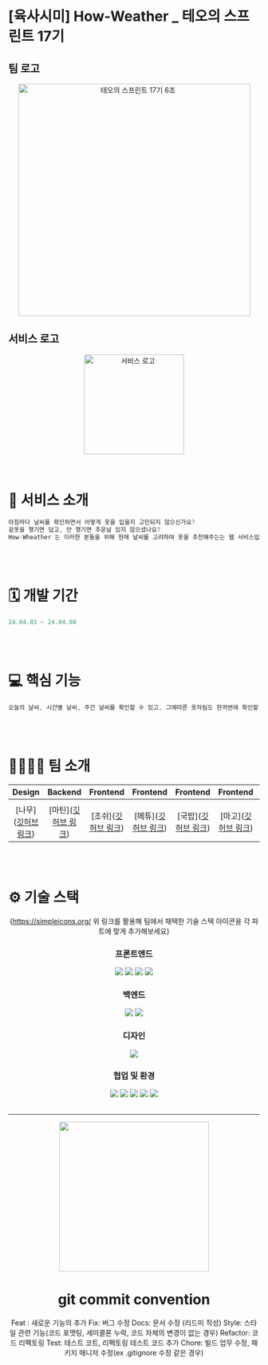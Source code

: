 # [육사시미] How-Weather _ 테오의 스프린트 17기

## 팀 로고
<p align="center">
 <img width="465" alt="테오의 스프린트 17기  6조" src="https://github.com/joshyeom/how-weather-front/assets/105287510/27b09e0d-d7db-422f-89a1-b9a70568f503">
</p>


## 서비스 로고
<p align="center">
  <img src="https://github.com/joshyeom/how-weather-front/assets/105287510/6aebe39f-351e-47e9-98ce-36adab978963" alt="서비스 로고" width="200px" height="200px"/>
</p>

<br >


# 💼 서비스 소개

```jsx
아침마다 날씨를 확인하면서 어떻게 옷을 입을지 고민되지 않으신가요?
겉옷을 챙기면 덥고, 안 챙기면 추운날 있지 않으셨나요?
How-Wheather 는 이러한 분들을 위해 현재 날씨를 고려하여 옷을 추천해주는는 웹 서비스입니다.
```

<br >
<br >

# 🗓️ 개발 기간

```jsx
24.04.03 ~ 24.04.08
```

<br >
<br >

# 💻 핵심 기능

```jsx
오늘의 날씨, 시간별 날씨, 주간 날씨를 확인할 수 있고, 그에따른 옷차림도 한꺼번에 확인할 수 있습니다
```

<br >
<br >

# 👨‍👩‍👧‍👦 팀 소개

|                Design                |     Backend      |     Frontend     |     Frontend     |     Frontend     |     Frontend     |     Frontend     | 
| :----------------------------------: | :--------------: | :--------------: | :--------------: | :--------------: | :--------------: | :--------------: | 
|                                      |
| [나무]([깃허브 링크](https://www.behance.net/mogin9903702f)) | [마틴]([깃허브 링크](https://github.com/kyungseopk1m)) | [조쉬]([깃허브 링크](https://github.com/joshyeom?tab=repositories)) | [메튜]([깃허브 링크](https://github.com/taehui7439)) | [국밥]([깃허브 링크](https://github.com/taehui7439)) | [마고]([깃허브 링크](https://github.com/soltihoshi)) | [망고]([깃허브 링크](https://github.com/mingnana)) 

<br>
<br>

# ⚙️ 기술 스택

<div align="middle">
  
{https://simpleicons.org/
위 링크를 활용해 팀에서 채택한 기술 스택 아이콘을 각 파트에 맞게 추가해보세요}

### 프론트엔드

<img src="https://img.shields.io/badge/JavaScript-F7DF1E?style=for-the-badge&logo=javascript&logoColor=black">
<img src="https://img.shields.io/badge/React-61DAFB?style=for-the-badge&logo=react&logoColor=white">
<img src="https://img.shields.io/badge/Vercel-000000?style=for-the-badge&logo=vercel&logoColor=white">
<img src="https://img.shields.io/badge/Styledcomponents-DB7093?style=for-the-badge&logo=styledcomponents&logoColor=white">



### 백엔드

<img src="https://img.shields.io/badge/Python-3a75b0?style=for-the-badge&logo=python&logoColor=white">
<img src="https://img.shields.io/badge/cloudfucntions-3a75b0?style=for-the-badge&logo=google&logoColor=white">

### 디자인

<img src="https://img.shields.io/badge/Figma-F24E1E?style=for-the-badge&logo=Figma&logoColor=white">

### 협업 및 환경

<img src="https://img.shields.io/badge/Figjam-F24E1E?style=for-the-badge&logo=Figma&logoColor=white">
<img src="https://img.shields.io/badge/visualstudiocode-007ACC?style=for-the-badge&logo=visualstudiocode&logoColor=white">
<img src="https://img.shields.io/badge/webstorm-181717?style=for-the-badge&logo=webstorm&logoColor=white">
<img src="https://img.shields.io/badge/github-181717?style=for-the-badge&logo=github&logoColor=white">
<img src="https://img.shields.io/badge/discord-5865F2?style=for-the-badge&logo=discord&logoColor=white">

<br/>
<br/>

- - -

<p align="center">
  <img src="https://github.com/solssak/teo-sprint-template/assets/107416133/b9616006-c8a2-4a39-a5cb-67d200cb1a84" width="300" height="300"/>
</p>

# git commit convention

Feat : 새로운 기능의 추가
Fix: 버그 수정
Docs: 문서 수정 (리드미 작성)
Style: 스타일 관련 기능(코드 포맷팅, 세미콜론 누락, 코드 자체의 변경이 없는 경우)
Refactor: 코드 리펙토링
Test: 테스트 코트, 리펙토링 테스트 코드 추가
Chore: 빌드 업무 수정, 패키지 매니저 수정(ex .gitignore 수정 같은 경우)
